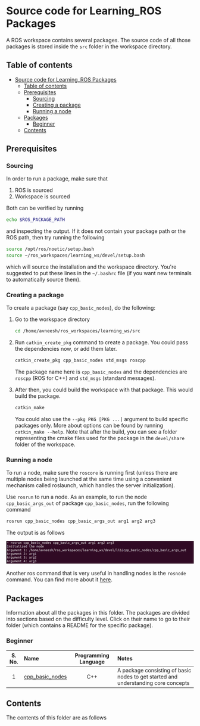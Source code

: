 # Source code for Learning_ROS Packages

A ROS workspace contains several packages. The source code of all those packages is stored inside the `src` folder in the workspace directory.

## Table of contents

- [Source code for Learning_ROS Packages](#source-code-for-learning_ros-packages)
    - [Table of contents](#table-of-contents)
    - [Prerequisites](#prerequisites)
        - [Sourcing](#sourcing)
        - [Creating a package](#creating-a-package)
        - [Running a node](#running-a-node)
    - [Packages](#packages)
        - [Beginner](#beginner)
    - [Contents](#contents)

## Prerequisites

### Sourcing

In order to run a package, make sure that

1. ROS is sourced
2. Workspace is sourced

Both can be verified by running

```bash
echo $ROS_PACKAGE_PATH
```

and inspecting the output. If it does not contain your package path or the ROS path, then try running the following

```bash
source /opt/ros/noetic/setup.bash
source ~/ros_workspaces/learning_ws/devel/setup.bash
```

which will source the installation and the workspace directory. You're suggested to put these lines in the `~/.bashrc` file (if you want new terminals to automatically source them).

### Creating a package

To create a package (say `cpp_basic_nodes`), do the following:

1. Go to the workspace directory

    ```bash
    cd /home/avneesh/ros_workspaces/learning_ws/src
    ```

2. Run `catkin_create_pkg` command to create a package. You could pass the dependencies now, or add them later.

    ```bash
    catkin_create_pkg cpp_basic_nodes std_msgs roscpp
    ```

    The package name here is `cpp_basic_nodes` and the dependencies are `roscpp` (ROS for C++) and `std_msgs` (standard messages).

3. After then, you could build the workspace with that package. This would build the package.

    ```bash
    catkin_make
    ```

    You could also use the `--pkg PKG [PKG ...]` argument to build specific packages only. More about options can be found by running `catkin_make --help`. Note that after the build, you can see a folder representing the cmake files used for the package in the `devel/share` folder of the workspace.

### Running a node

To run a node, make sure the `roscore` is running first (unless there are multiple nodes being launched at the same time using a convenient mechanism called roslaunch, which handles the server initialization).

Use `rosrun` to run a node. As an example, to run the node `cpp_basic_args_out` of package `cpp_basic_nodes`, run the following command

```bash
rosrun cpp_basic_nodes cpp_basic_args_out arg1 arg2 arg3
```

The output is as follows

![Running a node using rosrun](media/running_using_rosrun.png)

Another ros command that is very useful in handling nodes is the `rosnode` command. You can find more about it [here](http://wiki.ros.org/rosnode).

## Packages

Information about all the packages in this folder. The packages are divided into sections based on the difficulty level. Click on their name to go to their folder (which contains a README for the specific package).

### Beginner

| S. No. | Name | Programming Language | Notes |
| :---: | :---- | :-----: | :----- |
| 1 | [cpp_basic_nodes](./cpp_basic_nodes/) | C++ | A package consisting of basic nodes to get started and understanding core concepts |

## Contents

The contents of this folder are as follows
